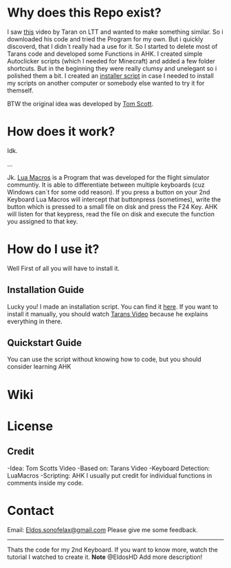 # Why does this Repo exist?
I saw [this](https://www.youtube.com/watch?v=Arn8ExQ2Gjg) video by Taran on LTT and wanted to make something similar. So i downloaded his code and tried the Program for my own. But i quickly discoverd, that I didn´t really had a use for it. So I started to delete most of Tarans code and developed some Functions in AHK. I created simple Autoclicker scripts (which I needed for Minecraft) and added a few folder shortcuts. But in the beginning they were really clumsy and unelegant so i polished them a bit. I created an [installer script](https://github.com/EldosHD/myInstallers) in case I needed to install my scripts on another computer or somebody else wanted to try it for themself.

BTW the original idea was developed by [Tom Scott](https://www.youtube.com/watch?v=lIFE7h3m40U&feature=emb_title).

# How does it work?
Idk.

...

Jk. [Lua Macros](http://www.hidmacros.eu/forum/viewtopic.php?f=10&t=241#p794) is a Program that was developed for the flight simulator communtiy. It is able to differentiate between multiple keyboards (cuz Windows can´t for some odd reason). If you press a button on your 2nd Keyboard Lua Macros will intercept that buttonpress (sometimes), write the button which is pressed to a small file on disk and press the F24 Key. AHK will listen for that keypress, read the file on disk and execute the function you assigned to that key.

# How do I use it?
Well First of all you will have to install it.

## Installation Guide
Lucky you! I made an installation script. You can find it [here](https://github.com/EldosHD/myInstallers).
If you want to install it manually, you should watch [Tarans Video](https://www.youtube.com/watch?v=Arn8ExQ2Gjg) because he explains everything in there.

## Quickstart Guide
You can use the script without knowing how to code, but you should consider learning AHK 

# Wiki

# License

## Credit
-Idea: Tom Scotts Video
-Based on: Tarans Video
-Keyboard Detection: LuaMacros
-Scripting: AHK
I usually put credit for individual functions in comments inside my code.

# Contact
Email: Eldos.sonofelax@gmail.com
Please give me some feedback.


--------------------------------------------------------------------------------------------------------
Thats the code for my 2nd Keyboard. If you want to know more, watch the tutorial I watched to create it. 
**Note** @EldosHD Add more description!

